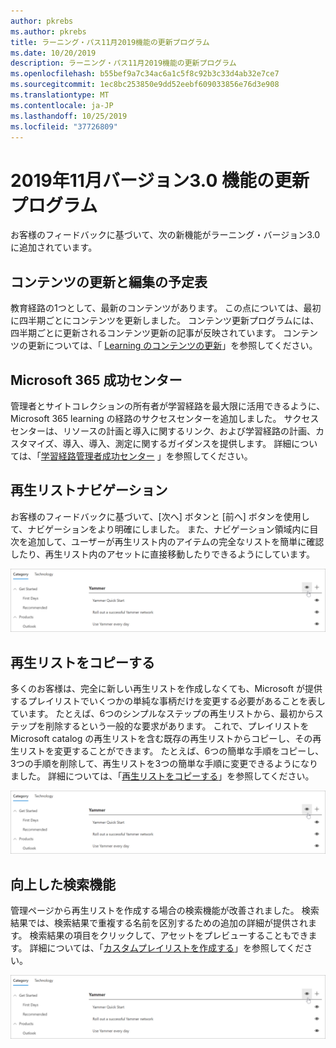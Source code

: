 ```yaml
---
author: pkrebs
ms.author: pkrebs
title: ラーニング・パス11月2019機能の更新プログラム
ms.date: 10/20/2019
description: ラーニング・パス11月2019機能の更新プログラム
ms.openlocfilehash: b55bef9a7c34ac6a1c5f8c92b3c33d4ab32e7ce7
ms.sourcegitcommit: 1ec8bc253850e9dd52eebf609033856e76d3e908
ms.translationtype: MT
ms.contentlocale: ja-JP
ms.lasthandoff: 10/25/2019
ms.locfileid: "37726809"
---
```

# <a name="november-2019-version-30-feature-updates"></a>2019年11月バージョン3.0 機能の更新プログラム
お客様のフィードバックに基づいて、次の新機能がラーニング・バージョン3.0 に追加されています。

## <a name="content-updates-and-editorial-calendar"></a>コンテンツの更新と編集の予定表
教育経路の1つとして、最新のコンテンツがあります。 この点については、最初に四半期ごとにコンテンツを更新しました。 コンテンツ更新プログラムには、四半期ごとに更新されるコンテンツ更新の記事が反映されています。 コンテンツの更新については、「 [Learning のコンテンツの更新](custom_contentupdates.md)」を参照してください。

## <a name="microsoft-365-success-center"></a>Microsoft 365 成功センター
管理者とサイトコレクションの所有者が学習経路を最大限に活用できるように、Microsoft 365 learning の経路のサクセスセンターを追加しました。 サクセスセンターは、リソースの計画と導入に関するリンク、および学習経路の計画、カスタマイズ、導入、導入、測定に関するガイダンスを提供します。 詳細については、「[学習経路管理者成功センター](custom_successcenter.md) 」を参照してください。

## <a name="playlist-navigation"></a>再生リストナビゲーション
お客様のフィードバックに基づいて、[次へ] ボタンと [前へ] ボタンを使用して、ナビゲーションをより明確にしました。 また、ナビゲーション領域内に目次を追加して、ユーザーが再生リスト内のアイテムの完全なリストを簡単に確認したり、再生リスト内のアセットに直接移動したりできるようにしています。 

![cg-hidesubcat](media/cg-hidesubcat.png)

## <a name="copy-a-playlist"></a>再生リストをコピーする
多くのお客様は、完全に新しい再生リストを作成しなくても、Microsoft が提供するプレイリストでいくつかの単純な事柄だけを変更する必要があることを表しています。 たとえば、6つのシンプルなステップの再生リストから、最初からステップを削除するという一般的な要求があります。 これで、プレイリストを Microsoft catalog の再生リストを含む既存の再生リストからコピーし、その再生リストを変更することができます。 たとえば、6つの簡単な手順をコピーし、3つの手順を削除して、再生リストを3つの簡単な手順に変更できるようになりました。 詳細については、「[再生リストをコピーする](custom_copyplaylist.md)」を参照してください。

![cg-hidesubcat](media/cg-hidesubcat.png)

## <a name="improved-search-capabilities"></a>向上した検索機能 
管理ページから再生リストを作成する場合の検索機能が改善されました。 検索結果では、検索結果で重複する名前を区別するための追加の詳細が提供されます。 検索結果の項目をクリックして、アセットをプレビューすることもできます。 詳細については、「[カスタムプレイリストを作成する](custom_copyplaylist.md)」を参照してください。

![cg-hidesubcat](media/cg-hidesubcat.png)


